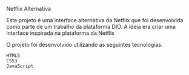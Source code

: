 Netflix Alternativa

Este projeto é uma interface alternativa da Netflix que foi desenvolvida como parte de um trabalho da plataforma DIO. A ideia era criar uma interface 
inspirada na plataforma da Netflix


O projeto foi desenvolvido utilizando as seguintes tecnologias:

    HTML5
    CSS3
    JavaScript
